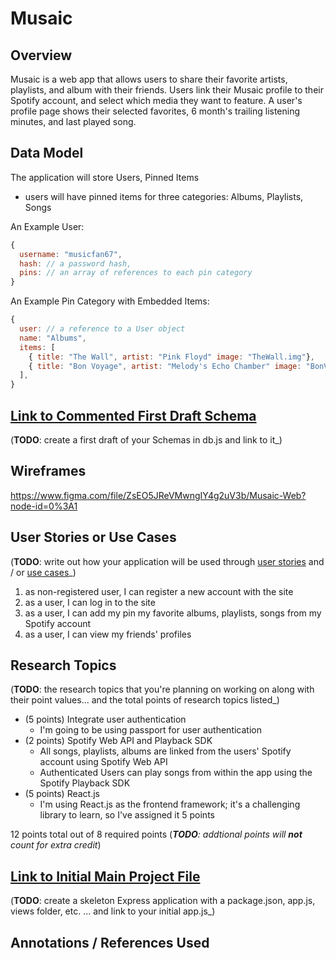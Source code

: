 # Musaic

## Overview

Musaic is a web app that allows users to share their favorite artists, playlists, and album with their friends. Users link their Musaic profile to their Spotify account, and select which media they want to feature. A user's profile page shows their selected favorites, 6 month's trailing listening minutes, and last played song.


## Data Model


The application will store Users, Pinned Items

* users will have pinned items for three categories: Albums, Playlists, Songs


An Example User:

```javascript
{
  username: "musicfan67",
  hash: // a password hash,
  pins: // an array of references to each pin category
}
```

An Example Pin Category with Embedded Items:

```javascript
{
  user: // a reference to a User object
  name: "Albums",
  items: [
    { title: "The Wall", artist: "Pink Floyd" image: "TheWall.img"},
    { title: "Bon Voyage", artist: "Melody's Echo Chamber" image: "BonVoyage.img"},
  ],
}
```


## [Link to Commented First Draft Schema](db.js) 

(__TODO__: create a first draft of your Schemas in db.js and link to it_)

## Wireframes

https://www.figma.com/file/ZsEO5JReVMwngIY4g2uV3b/Musaic-Web?node-id=0%3A1


## User Stories or Use Cases

(__TODO__: write out how your application will be used through [user stories](http://en.wikipedia.org/wiki/User_story#Format) and / or [use cases](https://www.mongodb.com/download-center?jmp=docs&_ga=1.47552679.1838903181.1489282706#previous)_)

1. as non-registered user, I can register a new account with the site
2. as a user, I can log in to the site
3. as a user, I can add my pin my favorite albums, playlists, songs from my Spotify account
4. as a user, I can view my friends' profiles

## Research Topics

(__TODO__: the research topics that you're planning on working on along with their point values... and the total points of research topics listed_)

* (5 points) Integrate user authentication
    * I'm going to be using passport for user authentication
* (2 points) Spotify Web API and Playback SDK
    *  All songs, playlists, albums are linked from the users' Spotify account using Spotify Web API
    *  Authenticated Users can play songs from within the app using the Spotify Playback SDK
* (5 points) React.js
    * I'm using React.js as the frontend framework; it's a challenging library to learn, so I've assigned it 5 points


12 points total out of 8 required points (___TODO__: addtional points will __not__ count for extra credit_)


## [Link to Initial Main Project File](app.js) 

(__TODO__: create a skeleton Express application with a package.json, app.js, views folder, etc. ... and link to your initial app.js_)

## Annotations / References Used



